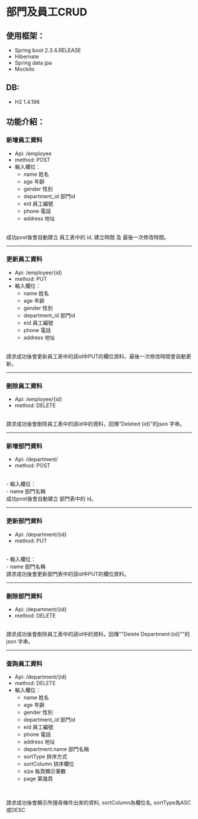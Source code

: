 # 部門及員工CRUD

## 使用框架：
- Spring boot 2.3.4.RELEASE
- Hibernate
- Spring data jpa
- Mockito

## DB:
- H2 1.4.196

## 功能介紹：
### 新增員工資料 <br />
- Api: /employee <br />
- method: POST <br />
- 輸入欄位： <br />
  - name 姓名 <br />
  - age 年齡 <br />
  - gender 性別 <br />
  - department_id 部門id <br />
  - eid 員工編號 <br />
  - phone 電話 <br />
  - address 地址 <br />
<br />
成功post後會自動建立 員工表中的 id, 建立時間 及 最後一次修改時間。<br />

---

### 更新員工資料 <br />
- Api: /employee/{id} <br />
- method: PUT <br />
- 輸入欄位： <br />
  - name 姓名 <br />
  - age 年齡 <br />
  - gender 性別 <br />
  - department_id 部門id <br />
  - eid 員工編號 <br />
  - phone 電話 <br />
  - address 地址 <br />
<br />
請求成功後會更新員工表中的該id中PUT的欄位資料，最後一次修改時間會自動更新。<br />

---

### 刪除員工資料 <br />
- Api: /employee/{id} <br />
- method: DELETE <br />
<br />
請求成功後會刪除員工表中的該id中的資料，回傳"Deleted {id}"的json 字串。<br />

---

### 新增部門資料 <br />
- Api: /department/ <br />
- method: POST <br />
<br />
- 輸入欄位： <br />
  - name 部門名稱 <br />
成功post後會自動建立 部門表中的 id。<br />

---

### 更新部門資料 <br />
- Api: /department/{id} <br />
- method: PUT <br />
<br />
- 輸入欄位： <br />
  - name 部門名稱 <br />
請求成功後會更新部門表中的該id中PUT的欄位資料。<br />

---

### 刪除部門資料 <br />
- Api: /department/{id} <br />
- method: DELETE <br />
<br />
請求成功後會刪除員工表中的該id中的資料，回傳""Delete Department:{id}""的json 字串。<br />

---

### 查詢員工資料 <br />
- Api: /department/{id} <br />
- method: DELETE <br />
- 輸入欄位： <br />
  - name 姓名 <br />
  - age 年齡 <br />
  - gender 性別 <br />
  - department_id 部門id <br />
  - eid 員工編號 <br />
  - phone 電話 <br />
  - address 地址 <br />
  - department.name 部門名稱 <br />
  - sortType 排序方式 <br />
  - sortColumn 排序欄位 <br />
  - size 每頁顯示筆數 <br />
  - page 第幾頁 <br />
<br />

請求成功後會顯示所搜尋條件出來的資料, sortColumn為欄位名, sortType為ASC或DESC  <br />

